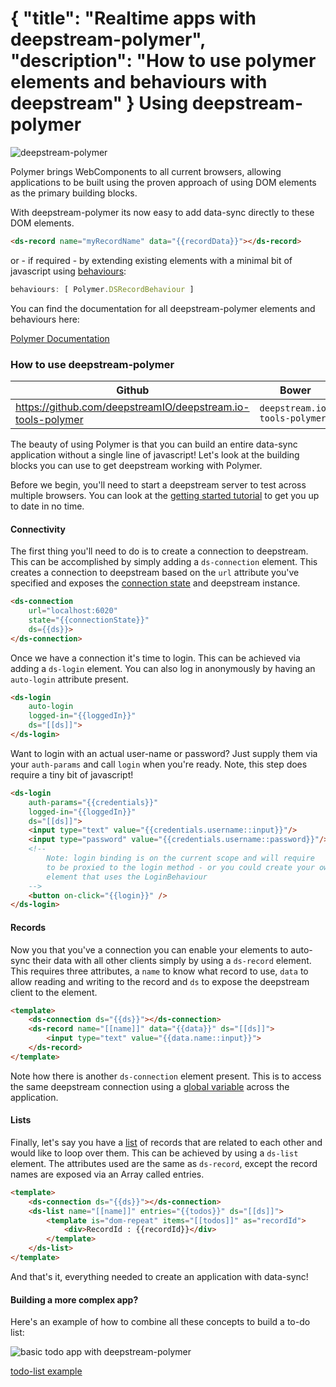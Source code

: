 {
    "title": "Realtime apps with deepstream-polymer",
    "description": "How to use polymer elements and behaviours with deepstream"
}
Using deepstream-polymer
=================================================

![deepstream-polymer](../assets/images/polymer/deepstream-polymer.png)

Polymer brings WebComponents to all current browsers, allowing  applications to be built using the proven approach of using DOM elements as the primary building blocks.

With deepstream-polymer its now easy to add data-sync directly to these DOM elements.

```html
<ds-record name="myRecordName" data="{{recordData}}"></ds-record>
```
or - if required - by extending existing elements with a minimal bit of javascript using [behaviours](//www.polymer-project.org/1.0/docs/devguide/behaviors.html):
```javascript
behaviours: [ Polymer.DSRecordBehaviour ]
```

You can find the documentation for all deepstream-polymer elements and behaviours here:

<a class="mega" href="//deepstreamio.github.io/deepstream.io-tools-polymer"><i class="fa fa-book"></i>Polymer Documentation</a>

### How to use deepstream-polymer

<div class="table-wrapper">
<table class="mini space">
    <thead>
        <tr>
            <th><i class="fa fa-github"></i>Github</th>
            <th><i class="fa fa-cube"></i>Bower</th>
        </tr>
    </thead>
    <tbody>
        <tr>
            <td>
                <a href="https://github.com/deepstreamIO/deepstream.io-tools-polymer">
                    https://github.com/deepstreamIO/deepstream.io-tools-polymer
                </a>
            </td>
            <td><code>deepstream.io-tools-polymer</code></td>
        </tr>
    </tbody>
</table>
</div>

The beauty of using Polymer is that you can build an entire data-sync application without a single line of javascript! Let's look at the building blocks you can use to get deepstream working with Polymer.

Before we begin, you'll need to start a deepstream server to test across multiple browsers. You can look at the [getting started tutorial](getting-started.html) to get you up to date in no time.

#### Connectivity

The first thing you'll need to do is to create a connection to deepstream. This can be accomplished by simply adding a `ds-connection` element. This creates a connection to deepstream based on the `url` attribute you've specified and exposes the [connection state](../docs/connection_states.html) and deepstream instance.

```html
<ds-connection
    url="localhost:6020"
    state="{{connectionState}}"
    ds={{ds}}>
</ds-connection>
```

Once we have a connection it's time to login. This can be achieved via adding a `ds-login` element. You can also log in anonymously by having an `auto-login` attribute present.

```html
<ds-login
    auto-login
    logged-in="{{loggedIn}}"
    ds="[[ds]]">
</ds-login>
```

Want to login with an actual user-name or password? Just supply them via your `auth-params` and call `login` when you're ready. Note, this step does require a tiny bit of javascript!

```html
<ds-login
    auth-params="{{credentials}}"
    logged-in="{{loggedIn}}"
    ds="[[ds]]">
    <input type="text" value="{{credentials.username::input}}"/>
    <input type="password" value="{{credentials.username::password}}"/>
    <!--
        Note: login binding is on the current scope and will require
        to be proxied to the login method - or you could create your own
        element that uses the LoginBehaviour
    -->
    <button on-click="{{login}}" />
</ds-login>
```

#### Records

Now you that you've a connection you can enable your elements to auto-sync their data with all other clients simply by using a `ds-record` element. This requires three attributes, a `name` to know what record to use, `data` to allow reading and writing to the record and `ds` to expose the deepstream client to the element.

```html
<template>
    <ds-connection ds="{{ds}}"></ds-connection>
    <ds-record name="[[name]]" data="{{data}}" ds="[[ds]]">
        <input type="text" value="{{data.name::input}}">
    </ds-record>
</template>
```

Note how there is another `ds-connection` element present. This is to access the same deepstream connection using a [global variable](https://github.com/Polymer/docs/issues/334) across the application.

#### Lists

Finally, let's say you have a [list](https://deepstream.io/tutorials/lists.html) of records that are related to each other and would like to loop over them. This can be achieved by using a `ds-list` element. The attributes used are the same as `ds-record`, except the record names are exposed via an Array called entries.

```html
<template>
    <ds-connection ds="{{ds}}"></ds-connection>
    <ds-list name="[[name]]" entries="{{todos}}" ds="[[ds]]">
        <template is="dom-repeat" items="[[todos]]" as="recordId">
            <div>RecordId : {{recordId}}</div>
        </template>
    </ds-list>
</template>
```

And that's it, everything needed to create an application with data-sync!

#### Building a more complex app?

Here's an example of how to combine all these concepts to build a to-do list:

<img width="" src="../assets/images/polymer/example-app.gif" alt="basic todo app with deepstream-polymer" />

<a class="mega" href="//github.com/deepstreamIO/ds-tutorial-polymer"><i class="fa fa-github"></i>todo-list example</a>